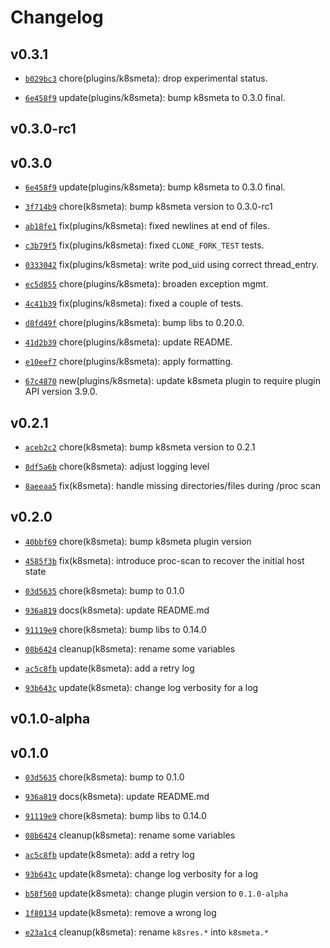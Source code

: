 # Changelog

## v0.3.1

* [`b029bc3`](https://github.com/falcosecurity/plugins/commit/b029bc39) chore(plugins/k8smeta): drop experimental status.

* [`6e458f9`](https://github.com/falcosecurity/plugins/commit/6e458f9f) update(plugins/k8smeta): bump k8smeta to 0.3.0 final.


## v0.3.0-rc1


## v0.3.0

* [`6e458f9`](https://github.com/falcosecurity/plugins/commit/6e458f9f) update(plugins/k8smeta): bump k8smeta to 0.3.0 final.

* [`3f714b9`](https://github.com/falcosecurity/plugins/commit/3f714b93) chore(k8smeta): bump k8smeta version to 0.3.0-rc1

* [`ab18fe1`](https://github.com/falcosecurity/plugins/commit/ab18fe15) fix(plugins/k8smeta): fixed newlines at end of files.

* [`c3b79f5`](https://github.com/falcosecurity/plugins/commit/c3b79f55) fix(plugins/k8smeta): fixed `CLONE_FORK_TEST` tests.

* [`0333042`](https://github.com/falcosecurity/plugins/commit/03330429) fix(plugins/k8smeta): write pod_uid using correct thread_entry.

* [`ec5d855`](https://github.com/falcosecurity/plugins/commit/ec5d8553) chore(plugins/k8smeta): broaden exception mgmt.

* [`4c41b39`](https://github.com/falcosecurity/plugins/commit/4c41b391) fix(plugins/k8smeta): fixed a couple of tests.

* [`d8fd49f`](https://github.com/falcosecurity/plugins/commit/d8fd49fe) chore(plugins/k8smeta): bump libs to 0.20.0.

* [`41d2b39`](https://github.com/falcosecurity/plugins/commit/41d2b399) chore(plugins/k8smeta): update README.

* [`e10eef7`](https://github.com/falcosecurity/plugins/commit/e10eef70) chore(plugins/k8smeta): apply formatting.

* [`67c4870`](https://github.com/falcosecurity/plugins/commit/67c48705) new(plugins/k8smeta): update k8smeta plugin to require plugin API version 3.9.0.


## v0.2.1

* [`aceb2c2`](https://github.com/falcosecurity/plugins/commit/aceb2c2f) chore(k8smeta): bump k8smeta version to 0.2.1

* [`8df5a6b`](https://github.com/falcosecurity/plugins/commit/8df5a6b2) chore(k8smeta): adjust logging level

* [`8aeeaa5`](https://github.com/falcosecurity/plugins/commit/8aeeaa53) fix(k8smeta): handle missing directories/files during /proc scan


## v0.2.0

* [`40bbf69`](https://github.com/falcosecurity/plugins/commit/40bbf69c) chore(k8smeta): bump k8smeta plugin version

* [`4585f3b`](https://github.com/falcosecurity/plugins/commit/4585f3ba) fix(k8smeta): introduce proc-scan to recover the initial host state

* [`03d5635`](https://github.com/falcosecurity/plugins/commit/03d56355) chore(k8smeta): bump to 0.1.0

* [`936a819`](https://github.com/falcosecurity/plugins/commit/936a8190) docs(k8smeta): update README.md

* [`91119e9`](https://github.com/falcosecurity/plugins/commit/91119e92) chore(k8smeta): bump libs to 0.14.0

* [`08b6424`](https://github.com/falcosecurity/plugins/commit/08b6424c) cleanup(k8smeta): rename some variables

* [`ac5c8fb`](https://github.com/falcosecurity/plugins/commit/ac5c8fbf) update(k8smeta): add a retry log

* [`93b643c`](https://github.com/falcosecurity/plugins/commit/93b643c5) update(k8smeta): change log verbosity for a log


## v0.1.0-alpha


## v0.1.0

* [`03d5635`](https://github.com/falcosecurity/plugins/commit/03d56355) chore(k8smeta): bump to 0.1.0

* [`936a819`](https://github.com/falcosecurity/plugins/commit/936a8190) docs(k8smeta): update README.md

* [`91119e9`](https://github.com/falcosecurity/plugins/commit/91119e92) chore(k8smeta): bump libs to 0.14.0

* [`08b6424`](https://github.com/falcosecurity/plugins/commit/08b6424c) cleanup(k8smeta): rename some variables

* [`ac5c8fb`](https://github.com/falcosecurity/plugins/commit/ac5c8fbf) update(k8smeta): add a retry log

* [`93b643c`](https://github.com/falcosecurity/plugins/commit/93b643c5) update(k8smeta): change log verbosity for a log

* [`b58f560`](https://github.com/falcosecurity/plugins/commit/b58f5609) update(k8smeta): change plugin version to `0.1.0-alpha`

* [`1f80134`](https://github.com/falcosecurity/plugins/commit/1f80134e) update(k8smeta): remove a wrong log

* [`e23a1c4`](https://github.com/falcosecurity/plugins/commit/e23a1c44) cleanup(k8smeta): rename `k8sres.*` into `k8smeta.*`



